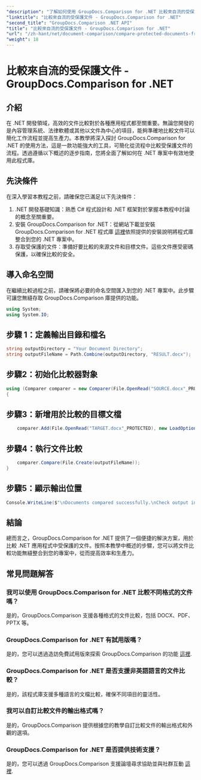 ```yaml
---
"description": "了解如何使用 GroupDocs.Comparison for .NET 比較來自流的受保護文件。輕鬆簡化文件比較流程。"
"linktitle": "比較來自流的受保護文件 - GroupDocs.Comparison for .NET"
"second_title": "GroupDocs.Comparison .NET API"
"title": "比較來自流的受保護文件 - GroupDocs.Comparison for .NET"
"url": "/zh-hant/net/document-comparison/compare-protected-documents-from-stream/"
"weight": 18
---
```


# 比較來自流的受保護文件 - GroupDocs.Comparison for .NET

## 介紹
在 .NET 開發領域，高效的文件比較對於各種應用程式都至關重要。無論您開發的是內容管理系統、法律軟體或其他以文件為中心的項目，能夠準確地比較文件可以簡化工作流程並提高生產力。本教學將深入探討 GroupDocs.Comparison for .NET 的使用方法，這是一款功能強大的工具，可簡化從流程中比較受保護文件的流程。透過遵循以下概述的逐步指南，您將全面了解如何在 .NET 專案中有效地使用此程式庫。
## 先決條件
在深入學習本教程之前，請確保您已滿足以下先決條件：
1. .NET 開發基礎知識：熟悉 C# 程式設計和 .NET 框架對於掌握本教程中討論的概念至關重要。
2. 安裝 GroupDocs.Comparison for .NET：從網站下載並安裝 GroupDocs.Comparison for .NET 程式庫 [這裡](https://releases.groupdocs.com/comparison/net/)依照提供的安裝說明將程式庫整合到您的 .NET 專案中。
3. 存取受保護的文件：準備好要比較的來源文件和目標文件。這些文件應受密碼保護，以確保比較的安全。

## 導入命名空間
在繼續比較過程之前，請確保將必要的命名空間匯入到您的 .NET 專案中。此步驟可讓您無縫存取 GroupDocs.Comparison 庫提供的功能。

```csharp
using System;
using System.IO;
```

## 步驟 1：定義輸出目錄和檔名
```csharp
string outputDirectory = "Your Document Directory";
string outputFileName = Path.Combine(outputDirectory, "RESULT.docx");
```
## 步驟2：初始化比較器對象
```csharp
using (Comparer comparer = new Comparer(File.OpenRead("SOURCE.docx"_PROTECTED), new LoadOptions() { Password = "1234" }))
{
```
## 步驟3：新增用於比較的目標文檔
```csharp
    comparer.Add(File.OpenRead("TARGET.docx"_PROTECTED), new LoadOptions() { Password = "5678" });
```
## 步驟4：執行文件比較
```csharp
    comparer.Compare(File.Create(outputFileName));
}
```
## 步驟5：顯示輸出位置
```csharp
Console.WriteLine($"\nDocuments compared successfully.\nCheck output in {Directory.GetCurrentDirectory()}.");
```

## 結論
總而言之，GroupDocs.Comparison for .NET 提供了一個便捷的解決方案，用於比較 .NET 應用程式中受保護的文件。按照本教學中概述的步驟，您可以將文件比較功能無縫整合到您的專案中，從而提高效率和生產力。
## 常見問題解答
### 我可以使用 GroupDocs.Comparison for .NET 比較不同格式的文件嗎？
是的，GroupDocs.Comparison 支援各種格式的文件比較，包括 DOCX、PDF、PPTX 等。
### GroupDocs.Comparison for .NET 有試用版嗎？
是的，您可以透過造訪免費試用版來探索 GroupDocs.Comparison 的功能 [這裡](https://releases。groupdocs.com/).
### GroupDocs.Comparison for .NET 是否支援非英語語言的文件比較？
是的，該程式庫支援多種語言的文檔比較，確保不同項目的靈活性。
### 我可以自訂比較文件的輸出格式嗎？
是的，GroupDocs.Comparison 提供根據您的教學自訂比較文件的輸出格式和外觀的選項。
### GroupDocs.Comparison for .NET 是否提供技術支援？
是的，您可以透過 GroupDocs.Comparison 支援論壇尋求協助並與社群互動 [這裡](https://forum。groupdocs.com/c/comparison/12).
